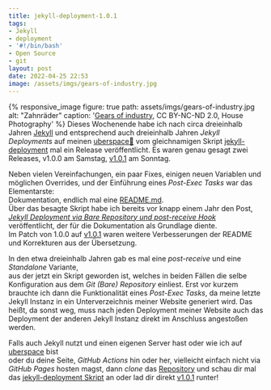 ```yaml
---
title: jekyll-deployment-1.0.1
tags:
- Jekyll
- deployment
- '#!/bin/bash'
- Open Source
- git
layout: post
date: 2022-04-25 22:53
image: /assets/imgs/gears-of-industry.jpg
---
```

{% responsive_image figure: true 
path: assets/imgs/gears-of-industry.jpg 
alt: "Zahnräder" 
caption: '<a href="https://www.flickr.com/photos/housephotography/953871961/">Gears of industry</a>, 
CC BY-NC-ND 2.0, House Photography' %}
Dieses Wochenende habe ich nach circa dreieinhalb Jahren [Jekyll](/thema/jekyll/)
und entsprechend auch dreieinhalb Jahren *Jekyll Deployments* 
auf meinen [uberspace🚀](https://uberspace.de)
vom gleichnamigen Skript [jekyll-deployment](https://github.com/fl3a/jekyll_deployment)
mal ein Release veröffentlicht.
Es waren genau gesagt zwei Releases, v1.0.0 am Samstag, 
[v1.0.1](https://github.com/fl3a/jekyll_deployment/releases/tag/1.0.1) am Sonntag.<!--break-->

Neben vielen Vereinfachungen, ein paar Fixes, 
einigen neuen Variablen und möglichen Overrides, 
und der Einführung eines *Post-Exec Tasks* war das Elementarste:    
Dokumentation, endlich mal eine [README.md](
https://github.com/fl3a/jekyll_deployment/blob/master/README.md).  
Über das besagte Skript habe ich bereits vor knapp einem Jahr den Post,
[*Jekyll Deployment via Bare Repository und post-receive Hook*](
/jekyll-deployment-via-bare-repository-und-post-receive-hook.html)
veröffentlicht, der für die Dokumentation als Grundlage diente.   
Im Patch von 1.0.0 auf [v1.0.1](
https://github.com/fl3a/jekyll_deployment/releases/tag/1.0.1)
waren weitere Verbesserungen der README und Korrekturen aus der Übersetzung.

In den etwa dreieinhalb Jahren gab es mal eine *post-receive* 
und eine *Standalone* Variante,    
aus der jetzt ein Skript geworden ist,
welches in beiden Fällen die selbe Konfiguration aus dem *Git (Bare) Repository* einliest.
Erst vor kurzem brauchte ich dann die Funktionalität eines *Post-Exec Tasks*,
da meine letzte Jekyll Instanz in ein Unterverzeichnis meiner Website generiert wird.
Das heißt, da sonst weg, muss nach jeden Deployment meiner Website 
auch das Deployment der anderen Jekyll Instanz direkt im Anschluss angestoßen werden.

Falls auch Jekyll nutzt und einen eigenen Server hast 
oder wie ich auf [uberspace](https://uberspace.de) bist	  
oder du deine Seite, *GitHub Actions* hin oder her, 
vielleicht einfach nicht via *GitHub Pages* hosten magst,
dann *clone*  das [Repository](https://github.com/fl3a/jekyll_deployment) 
und schau dir mal das [jekyll-deployment Skript](
https://github.com/fl3a/jekyll_deployment) an
oder lad dir direkt [v1.0.1](
https://github.com/fl3a/jekyll_deployment/releases/tag/1.0.1) runter!
